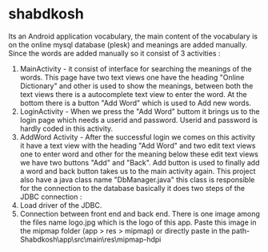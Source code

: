 # shabdkosh
Its an Android application vocabulary, the main content of the vocabulary is on the online mysql database (plesk) and meanings are added manually. 
Since the words are added manually so it consist of 3 activities :
  1. MainActivity - it consist of interface for searching the meanings of the words. This page have two text views one have the heading "Online Dictionary" and other is used to show the meanings, between both the text views there is a autocomplete text view to enter the word. At the bottom there is a button "Add Word" which is used to Add new words.
  2. LoginActivity - When we press the "Add Word" buttom it brings us to the login page which needs a userid and password. Userid and password is hardly coded in this activity. 
  3. AddWord Activity - After the successful login we comes on this activity it have a text view with the heading "Add Word" and two edit text views one to enter word and other for the meaning below these edit text views we have two buttons "Add" and "Back". Add button is used to finally add a word and back button takes us to the main activity again.
This project also have a java class name "DbManager.java" this class is responsible for the connection to the database basically it does two steps of the JDBC connection :
  1. Load driver of the JDBC.
  2. Connection between front end and back end.
There is one image among the files name logo.jpg which is the logo of this app. Paste this image in the mipmap folder (app > res > mipmap) or directly paste in the path- Shabdkosh\app\src\main\res\mipmap-hdpi
